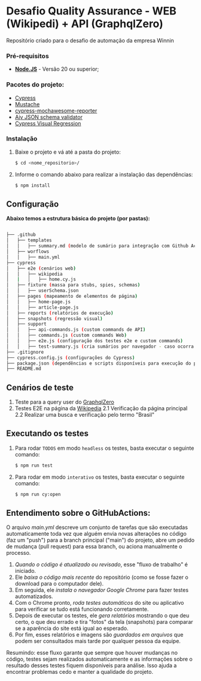 # Desafio Quality Assurance - WEB (Wikipedi) + API (GraphqlZero)
 
Repositório criado para o desafio de automação da empresa Winnin

### Pré-requisitos

- **[Node.JS](http://nodejs.org/download/)** - Versão 20 ou superior;

### Pacotes do projeto:

- [Cypress](https://www.cypress.io/)
- [Mustache](https://www.npmjs.com/package/mustache)
- [cypress-mochawesome-reporter](https://www.npmjs.com/package/cypress-mochawesome-reporter)
- [Ajv JSON schema validator](https://www.npmjs.com/package/ajv)
- [Cypress Visual Regression](https://www.npmjs.com/package/cypress-visual-regression)

### Instalação

1. Baixe o projeto e vá até a pasta do projeto:

   ```sh
   $ cd <nome_repositorio>/
   ```

2. Informe o comando abaixo para realizar a instalação das dependências:

   ```sh
   $ npm install
   ```

## Configuração

**Abaixo temos a estrutura básica do projeto (por pastas):**

```bash

├── .github
│   ├── templates
│   │   ├── summary.md (modelo de sumário para integração com Github Actions)
│   ├── worflows
│   │   ├── main.yml
├── cypress
│   ├── e2e (cenários web)
│   │   ├── wikipedia
│   |   │   ├── home.cy.js
│   ├── fixture (massa para stubs, spies, schemas)
│   │   ├── userSchema.json
│   ├── pages (mapeamento de elementos de página)
│   │   ├── home-page.js
│   │   ├── article-page.js
│   ├── reports (relatórios de execução)
│   ├── snapshots (regressão visual)
│   ├── support
│   │   ├── api-commands.js (custom commands de API)
│   │   ├── commands.js (custom commands Web)
│   │   ├── e2e.js (configuração dos testes e2e e custom commands)
│   │   ├── test-summary.js (cria sumários por navegador - caso ocorra problemas no Github Actions)
├── .gitignore
├── cypress.config.js (configurações do Cypress)
├── package.json (dependências e scripts disponíveis para execução do projeto)
├── README.md
```

## Cenários de teste

1. Teste para a query user do [GraphqlZero](https://graphqlzero.almansi.me/#example-top)
2. Testes E2E na página da [Wikipedia](https://www.wikipedia.org/)
   2.1 Verificação da página principal
   2.2 Realizar uma busca e verificação pelo termo "Brasil"

## Executando os testes

1. Para rodar `TODOS` em modo `headless` os testes, basta executar o seguinte comando:

   ```sh
   $ npm run test
   ```

2. Para rodar em modo `interativo` os testes, basta executar o seguinte comando:

   ```sh
   $ npm run cy:open
   ```

## Entendimento sobre o GitHubActions:

O arquivo *main.yml* descreve um conjunto de tarefas que são executadas automaticamente toda vez que alguém envia novas alterações no código (faz um "push") para a branch principal ("main") do projeto, abre um pedido de mudança (pull request) para essa branch, ou aciona manualmente o processo.

1. *Quando o código é atualizado ou revisado*, esse "fluxo de trabalho" é iniciado.  
2. Ele *baixa o código mais recente* do repositório (como se fosse fazer o download para o computador dele).  
3. Em seguida, ele *instala o navegador Google Chrome* para fazer testes automatizados.  
4. Com o Chrome pronto, *roda testes automáticos* do site ou aplicativo para verificar se tudo está funcionando corretamente.  
5. Depois de executar os testes, ele *gera relatórios* mostrando o que deu certo, o que deu errado e tira "fotos" da tela (snapshots) para comparar se a aparência do site está igual ao esperado.  
6. Por fim, esses relatórios e imagens são *guardados em arquivos* que podem ser consultados mais tarde por qualquer pessoa da equipe.

Resumindo: esse fluxo garante que sempre que houver mudanças no código, testes sejam realizados automaticamente e as informações sobre o resultado desses testes fiquem disponíveis para análise. Isso ajuda a encontrar problemas cedo e manter a qualidade do projeto.